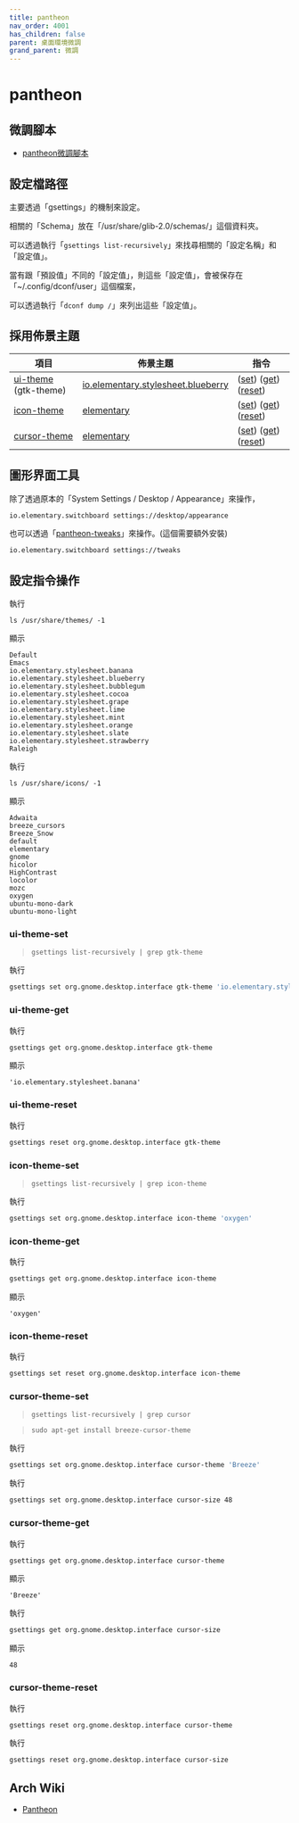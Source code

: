 ```yaml
---
title: pantheon
nav_order: 4001
has_children: false
parent: 桌面環境微調
grand_parent: 微調
---
```



# pantheon


## 微調腳本

* [pantheon微調腳本](https://github.com/samwhelp/note-about-elementary-os/tree/gh-pages/_demo/adjustment/de/pantheon)


## 設定檔路徑

主要透過「gsettings」的機制來設定。

相關的「Schema」放在「/usr/share/glib-2.0/schemas/」這個資料夾。

可以透過執行「`gsettings list-recursively`」來找尋相關的「設定名稱」和「設定值」。

當有跟「預設值」不同的「設定值」，則這些「設定值」，會被保存在「~/.config/dconf/user」這個檔案，

可以透過執行「`dconf dump /`」來列出這些「設定值」。



## 採用佈景主題

| 項目 | 佈景主題 | 指令 |
| --- | --- | --- |
| [ui-theme](https://samwhelp.github.io/note-about-elementary-os/read/theme/theme/ui-theme.html) (gtk-theme) | [io.elementary.stylesheet.blueberry](https://github.com/elementary/stylesheet) | ([set](#ui-theme-set)) ([get](#ui-theme-get)) ([reset](#ui-theme-reset)) |
| [icon-theme](https://samwhelp.github.io/note-about-elementary-os/read/theme/icon/icon-theme.html) | [elementary](https://github.com/elementary/icons) | ([set](#icon-theme-set)) ([get](#icon-theme-get)) ([reset](#icon-theme-reset)) |
| [cursor-theme](https://samwhelp.github.io/note-about-elementary-os/read/theme/icon/cursor-theme.html) | [elementary](https://github.com/elementary/icons/tree/master/cursors) | ([set](#cursor-theme-set)) ([get](#cursor-theme-get)) ([reset](#cursor-theme-reset)) |


## 圖形界面工具

除了透過原本的「System Settings / Desktop / Appearance」來操作，

``` sh
io.elementary.switchboard settings://desktop/appearance
```


也可以透過「[pantheon-tweaks](https://samwhelp.github.io/note-about-elementary-os/read/adjustment/elementary/pantheon-tweaks.html)」來操作。(這個需要額外安裝)


``` sh
io.elementary.switchboard settings://tweaks
```

## 設定指令操作

執行

```
ls /usr/share/themes/ -1
```

顯示

```
Default
Emacs
io.elementary.stylesheet.banana
io.elementary.stylesheet.blueberry
io.elementary.stylesheet.bubblegum
io.elementary.stylesheet.cocoa
io.elementary.stylesheet.grape
io.elementary.stylesheet.lime
io.elementary.stylesheet.mint
io.elementary.stylesheet.orange
io.elementary.stylesheet.slate
io.elementary.stylesheet.strawberry
Raleigh
```

執行

```
ls /usr/share/icons/ -1
```

顯示

```
Adwaita
breeze_cursors
Breeze_Snow
default
elementary
gnome
hicolor
HighContrast
locolor
mozc
oxygen
ubuntu-mono-dark
ubuntu-mono-light
```


### ui-theme-set

> `gsettings list-recursively | grep gtk-theme`

執行

``` sh
gsettings set org.gnome.desktop.interface gtk-theme 'io.elementary.stylesheet.banana'
```

### ui-theme-get

執行

``` sh
gsettings get org.gnome.desktop.interface gtk-theme
```

顯示

```
'io.elementary.stylesheet.banana'
```

### ui-theme-reset

執行

``` sh
gsettings reset org.gnome.desktop.interface gtk-theme
```




### icon-theme-set

> `gsettings list-recursively | grep icon-theme`

執行

``` sh
gsettings set org.gnome.desktop.interface icon-theme 'oxygen'
```

### icon-theme-get

執行

``` sh
gsettings get org.gnome.desktop.interface icon-theme
```

顯示

```
'oxygen'
```

### icon-theme-reset

執行

``` sh
gsettings set reset org.gnome.desktop.interface icon-theme
```




### cursor-theme-set

> `gsettings list-recursively | grep cursor`

> `sudo apt-get install breeze-cursor-theme`

執行

``` sh
gsettings set org.gnome.desktop.interface cursor-theme 'Breeze'
```

執行

``` sh
gsettings set org.gnome.desktop.interface cursor-size 48
```

### cursor-theme-get

執行

``` sh
gsettings get org.gnome.desktop.interface cursor-theme
```

顯示

```
'Breeze'
```

執行

``` sh
gsettings get org.gnome.desktop.interface cursor-size
```

顯示

```
48
```


### cursor-theme-reset


執行

``` sh
gsettings reset org.gnome.desktop.interface cursor-theme
```

執行

``` sh
gsettings reset org.gnome.desktop.interface cursor-size
```



## Arch Wiki

* [Pantheon](https://wiki.archlinux.org/title/Pantheon)

